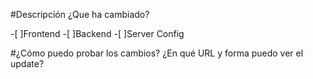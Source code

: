 #Descripción
¿Que ha cambiado?

-[ ]Frontend 
-[ ]Backend 
-[ ]Server Config 

#¿Cómo puedo probar los cambios?
¿En qué URL y forma puedo ver el update?
